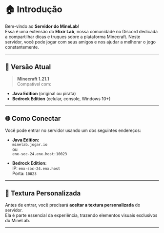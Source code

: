 # 🏠 Introdução

Bem-vindo ao **Servidor do MineLab**!  
Essa é uma extensão do **Elixir Lab**, nossa comunidade no Discord dedicada a compartilhar dicas e truques sobre a plataforma Minecraft. Neste servidor, você pode jogar com seus amigos e nos ajudar a melhorar o jogo constantemente.



---

## 🔧 Versão Atual

> **Minecraft 1.21.1**  
Compatível com:
- **Java Edition** (original ou pirata)
- **Bedrock Edition** (celular, console, Windows 10+)

---

## 🌐 Como Conectar

Você pode entrar no servidor usando um dos seguintes endereços:

- **Java Edition:**  
  `minelab.jogar.io`  
  ou  
  `enx-soc-24.enx.host:10023`

- **Bedrock Edition:**  
  IP: `enx-soc-24.enx.host`  
  Porta: `10023`

---

## 🎨 Textura Personalizada

Antes de entrar, você precisará **aceitar a textura personalizada** do servidor.  
Ela é parte essencial da experiência, trazendo elementos visuais exclusivos do MineLab.

---
